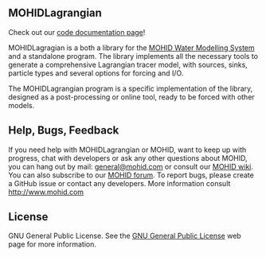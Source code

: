 ## MOHIDLagrangian

Check out our [code documentation page](https://rbcanelas.github.io/MOHID-Lagrangian/)!

MOHIDLagragian is a both a library for the [MOHID Water Modelling System](http://www.mohid.com) and a standalone program. The library implements all the necessary tools to generate a comprehensive Lagrangian tracer model, with sources, sinks, particle types and several options for forcing and I/O.

The MOHIDLagrangian program is a specific implementation of the library, designed as a post-processing or online tool, ready to be forced with other models.

## Help, Bugs, Feedback
If you need help with MOHIDLagrangian or MOHID, want to keep up with progress, chat with developers or ask any other questions about MOHID, you can hang out by mail: <general@mohid.com> or consult our [MOHID wiki](http://wiki.mohid.com). You can also subscribe to our [MOHID forum](http://forum.mohid.com). To report bugs, please create a GitHub issue or contact any developers. More information consult <http://www.mohid.com>

## License
GNU General Public License. See the [GNU General Public License](http://www.gnu.org/copyleft/gpl.html) web page for more information.
